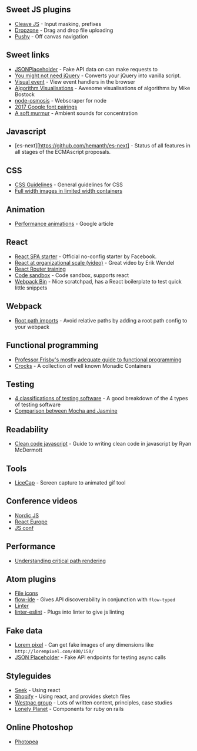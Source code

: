 ## Sweet JS plugins

- [Cleave JS](https://github.com/nosir/cleave.js) - Input masking, prefixes
- [Dropzone](http://www.dropzonejs.com/) - Drag and drop file uploading
- [Pushy](https://github.com/christophery/pushy) - Off canvas navigation

## Sweet links
- [JSONPlaceholder](http://jsonplaceholder.typicode.com/) - Fake API data on can make requests to
- [You might not need jQuery](http://youmightnotneedjquery.com/) - Converts your jQuery into vanilla script.
- [Visual event](https://chrome.google.com/webstore/detail/visual-event/pbmmieigblcbldgdokdjpioljjninaim) - View event handlers in the browser
- [Algorithm Visualisations](https://bost.ocks.org/mike/algorithms/) - Awesome visualisations of algorithms by Mike Bostock
- [node-osmosis](https://github.com/rchipka/node-osmosis) - Webscraper for node
- [2017 Google font pairings](http://fonts.greatsimple.io/rubik-roboto/)
- [A soft murmur](http://asoftmurmur.com/) - Ambient sounds for concentration

## Javascript
- [es-next][https://github.com/hemanth/es-next] - Status of all features in all stages of the ECMAscript proposals.

## CSS
- [CSS Guidelines](http://cssguidelin.es/) - General guidelines for CSS
- [Full width images in limited width containers](https://css-tricks.com/full-width-containers-limited-width-parents/?utm_source=html5weekly&utm_medium=email)

## Animation
- [Performance animations](https://developers.google.com/web/updates/2017/03/performant-expand-and-collapse) - Google article

## React
- [React SPA starter](https://facebook.github.io/react/blog/2016/07/22/create-apps-with-no-configuration.html) - Official no-config starter by Facebook.
- [React at organizational scale (video)](https://vimeo.com/187454109) - Great video by Erik Wendel
- [React Router training](https://reacttraining.com/react-router/)
- [Code sandbox](https://codesandbox.io) - Code sandbox, supports react
- [Webpack Bin](https://www.webpackbin.com) - Nice scratchpad, has a React boilerplate to test quick little snippets

## Webpack
- [Root path imports](http://moduscreate.com/es6-es2015-import-no-relative-path-webpack/) - Avoid relative paths by adding a root path config to your webpack

## Functional programming
- [Professor Frisby's mostly adequate guide to functional programming](https://drboolean.gitbooks.io/mostly-adequate-guide/content/)
- [Crocks](https://github.com/evilsoft/crocks) - A collection of well known Monadic Containers

## Testing
- [4 classifications of testing software](http://amzotti.github.io/testing/2015/03/16/what-is-the-difference-between-a-test-runner-testing-framework-assertion-library-and-a-testing-plugin/) - A good breakdown of the 4 types of testing software
- [Comparison between Mocha and Jasmine](https://www.codementor.io/javascript/tutorial/javascript-testing-framework-comparison-jasmine-vs-mocha)

## Readability

- [Clean code javascript](https://github.com/ryanmcdermott/clean-code-javascript) - Guide to writing clean code in javascript by Ryan McDermott

## Tools
- [LiceCap](https://www.cockos.com/licecap/) - Screen capture to animated gif tool

## Conference videos
- [Nordic JS](https://www.youtube.com/user/nordicjs/videos)
- [React Europe](https://www.youtube.com/channel/UCorlLn2oZfgOJ-FUcF2eZ1A/videos)
- [JS conf](https://www.youtube.com/user/jsconfeu/videos)

## Performance
- [Understanding critical path rendering](https://bitsofco.de/understanding-the-critical-rendering-path/)

## Atom plugins
- [File icons](https://atom.io/packages/file-icons)
- [flow-ide](https://atom.io/packages/flow-ide) - Gives API discoverability in conjunction with `flow-typed`
- [Linter](https://atom.io/packages/linter)
- [linter-eslint](https://atom.io/packages/linter-eslint) - Plugs into linter to give js linting

## Fake data
- [Lorem pixel](http://lorempixel.com/) - Can get fake images of any dimensions like `http://lorempixel.com/400/150/`
- [JSON Placeholder](https://jsonplaceholder.typicode.com/) - Fake API endpoints for testing async calls

## Styleguides
- [Seek](http://seek-oss.github.io/seek-style-guide/) - Using react
- [Shopify](https://polaris.shopify.com/) - Using react, and provides sketch files
- [Westpac group](https://gel.westpacgroup.com.au/index.html) - Lots of written content, principles, case studies
- [Lonely Planet](http://rizzo.lonelyplanet.com) - Components for ruby on rails

## Online Photoshop
- [Photopea](https://www.photopea.com/)
